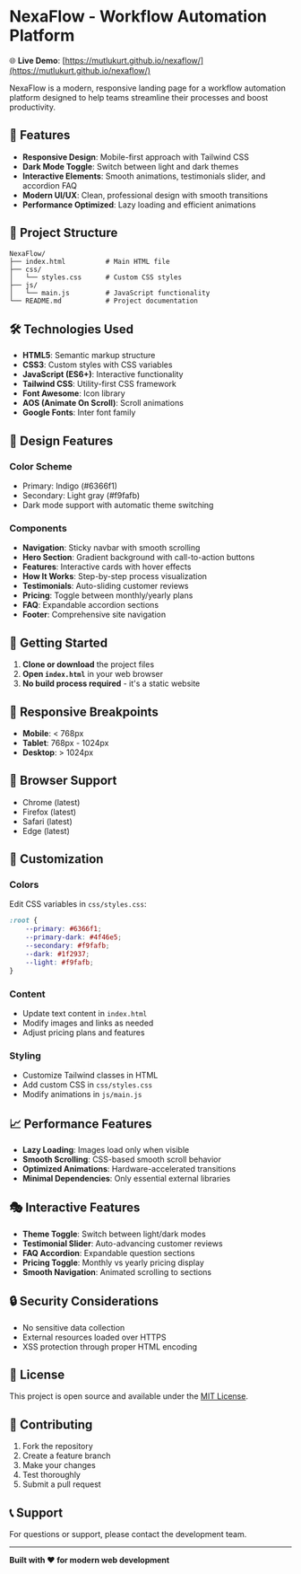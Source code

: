 # NexaFlow - Workflow Automation Platform

🌐 **Live Demo**: [https://mutlukurt.github.io/nexaflow/](https://mutlukurt.github.io/nexaflow/)

NexaFlow is a modern, responsive landing page for a workflow automation platform designed to help teams streamline their processes and boost productivity.

## 🚀 Features

- **Responsive Design**: Mobile-first approach with Tailwind CSS
- **Dark Mode Toggle**: Switch between light and dark themes
- **Interactive Elements**: Smooth animations, testimonials slider, and accordion FAQ
- **Modern UI/UX**: Clean, professional design with smooth transitions
- **Performance Optimized**: Lazy loading and efficient animations

## 📁 Project Structure

```
NexaFlow/
├── index.html          # Main HTML file
├── css/
│   └── styles.css      # Custom CSS styles
├── js/
│   └── main.js         # JavaScript functionality
└── README.md           # Project documentation
```

## 🛠️ Technologies Used

- **HTML5**: Semantic markup structure
- **CSS3**: Custom styles with CSS variables
- **JavaScript (ES6+)**: Interactive functionality
- **Tailwind CSS**: Utility-first CSS framework
- **Font Awesome**: Icon library
- **AOS (Animate On Scroll)**: Scroll animations
- **Google Fonts**: Inter font family

## 🎨 Design Features

### Color Scheme
- Primary: Indigo (#6366f1)
- Secondary: Light gray (#f9fafb)
- Dark mode support with automatic theme switching

### Components
- **Navigation**: Sticky navbar with smooth scrolling
- **Hero Section**: Gradient background with call-to-action buttons
- **Features**: Interactive cards with hover effects
- **How It Works**: Step-by-step process visualization
- **Testimonials**: Auto-sliding customer reviews
- **Pricing**: Toggle between monthly/yearly plans
- **FAQ**: Expandable accordion sections
- **Footer**: Comprehensive site navigation

## 🚀 Getting Started

1. **Clone or download** the project files
2. **Open `index.html`** in your web browser
3. **No build process required** - it's a static website

## 📱 Responsive Breakpoints

- **Mobile**: < 768px
- **Tablet**: 768px - 1024px
- **Desktop**: > 1024px

## 🎯 Browser Support

- Chrome (latest)
- Firefox (latest)
- Safari (latest)
- Edge (latest)

## 🔧 Customization

### Colors
Edit CSS variables in `css/styles.css`:
```css
:root {
    --primary: #6366f1;
    --primary-dark: #4f46e5;
    --secondary: #f9fafb;
    --dark: #1f2937;
    --light: #f9fafb;
}
```

### Content
- Update text content in `index.html`
- Modify images and links as needed
- Adjust pricing plans and features

### Styling
- Customize Tailwind classes in HTML
- Add custom CSS in `css/styles.css`
- Modify animations in `js/main.js`

## 📈 Performance Features

- **Lazy Loading**: Images load only when visible
- **Smooth Scrolling**: CSS-based smooth scroll behavior
- **Optimized Animations**: Hardware-accelerated transitions
- **Minimal Dependencies**: Only essential external libraries

## 🎭 Interactive Features

- **Theme Toggle**: Switch between light/dark modes
- **Testimonial Slider**: Auto-advancing customer reviews
- **FAQ Accordion**: Expandable question sections
- **Pricing Toggle**: Monthly vs yearly pricing display
- **Smooth Navigation**: Animated scrolling to sections

## 🔒 Security Considerations

- No sensitive data collection
- External resources loaded over HTTPS
- XSS protection through proper HTML encoding

## 📄 License

This project is open source and available under the [MIT License](LICENSE).

## 🤝 Contributing

1. Fork the repository
2. Create a feature branch
3. Make your changes
4. Test thoroughly
5. Submit a pull request

## 📞 Support

For questions or support, please contact the development team.

---

**Built with ❤️ for modern web development**
